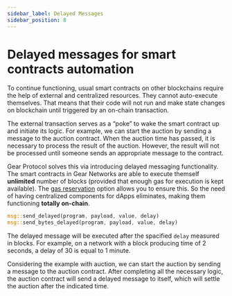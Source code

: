 ```yaml
---
sidebar_label: Delayed Messages
sidebar_position: 8
---
```


# Delayed messages for smart contracts automation

To continue functioning, usual smart contracts on other blockchains require the help of external and centralized resources. They cannot auto-execute themselves. That means that their code will not run and make state changes on blockchain until triggered by an on-chain transaction. 

The external transaction serves as a “poke” to wake the smart contract up and initiate its logic. For example, we can start the auction by sending a message to the auction contract. When the auction time has passed, it is necessary to process the result of the auction. However, the result will not be processed until someone sends an appropriate message to the contract.

Gear Protocol solves this via introducing delayed messaging functionality. The smart contracts in Gear Networks are able to execute themself **unlimited** number of blocks (provided that enough gas for execution is kept available). The [gas reservation](./gas-reservation.md) option allows you to ensure this. So the need of having centralized components for dApps eliminates, making them functioning **totally on-chain**.

```rust
msg::send_delayed(program, payload, value, delay)
msg::send_bytes_delayed(program, payload, value, delay)
```

The delayed message will be executed after the spacified `delay` measured in blocks. For example, on a network with a block producing time of 2 seconds, a delay of 30 is equal to 1 minute.

Considering the example with auction, we can start the auction by sending a message to the auction contract. After completing all the necessary logic, the auction contract will send a delayed message to itself, which will settle the auction after the indicated time.
